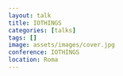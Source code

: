 ```yaml
---
layout: talk
title: IOTHINGS
categories: [talks]
tags: []
image: assets/images/cover.jpg
conference: IOTHINGS
location: Roma
---
```

